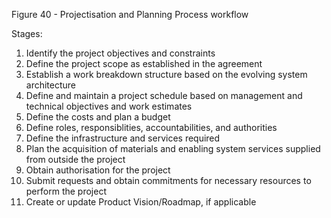 Figure 40 - Projectisation and Planning Process workflow

Stages:

1. Identify the project objectives and constraints
2. Define the project scope as established in the agreement
3. Establish a work breakdown structure based on the evolving system architecture
4. Define and maintain a project schedule based on management and technical objectives and work estimates
5. Define the costs and plan a budget
6. Define roles, responsiblities, accountabilities, and authorities
7. Define the infrastructure and services required
8. Plan the acquisition of materials and enabling system services supplied from outside the project
9. Obtain authorisation for the project
10. Submit requests and obtain commitments for necessary resources to perform the project
11. Create or update Product Vision/Roadmap, if applicable